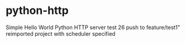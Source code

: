 # python-http
Simple Hello World Python HTTP server
test 26 push to feature/test1" 
reimported project with scheduler specified
